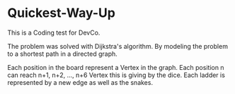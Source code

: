 # Quickest-Way-Up

This is a Coding test for DevCo.

The problem was solved with Dijkstra's algorithm. By modeling the problem to a shortest path in a directed graph.

Each position in the board represent a Vertex in the graph.
Each position n can reach n+1, n+2, ..., n+6 Vertex this is giving by the dice.
Each ladder is represented by a new edge as well as the snakes.
